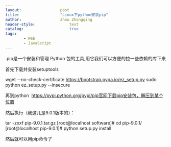 ```yaml
---
layout:					post
title:					"Linux下python安装pip"
author:					Zhou Zhongqing
header-style:				text
catalog:					true
tags:
		- Web
		- JavaScript
---
```

​
pip是一个安装和管理 Python 包的工具,用它我们可以方便的拉一些依赖的库下来

首先下载并安装setuptools


wget --no-check-certificate https://bootstrap.pypa.io/ez_setup.py
sudo python ez_setup.py --insecure

再到python  https://pypi.python.org/pypi/pip官网下载pip安装包，解压到某个位置



然后执行（我这儿是9.0.1版本的）：

tar -zxxf pip-9.0.1.tar.gz
[root@localhost software]# cd pip-9.0.1/
[root@localhost pip-9.0.1]# python setup.py install

然后就可以用pip命令了



​
